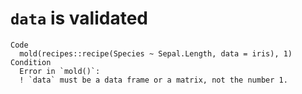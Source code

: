 # `data` is validated

    Code
      mold(recipes::recipe(Species ~ Sepal.Length, data = iris), 1)
    Condition
      Error in `mold()`:
      ! `data` must be a data frame or a matrix, not the number 1.

